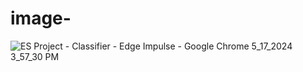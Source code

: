 # image-

![ES Project - Classifier - Edge Impulse - Google Chrome 5_17_2024 3_57_30 PM](https://github.com/hussaina90/image-/assets/170102178/9eabc221-099c-45c0-b6d5-953569ab2a9a)
